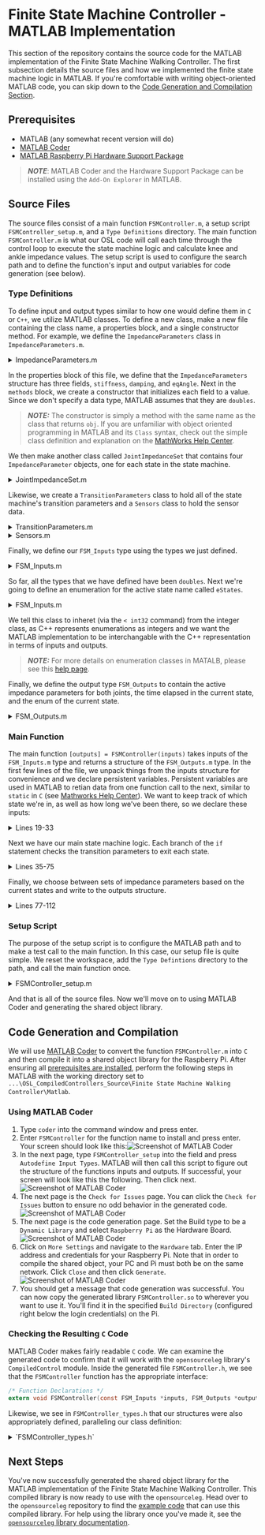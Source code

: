 # Finite State Machine Controller - MATLAB Implementation
This section of the repository contains the source code for the MATLAB implementation of the Finite State Machine Walking Controller. The first subsection details the source files and how we implemented the finite state machine logic in MATLAB. If you're comfortable with writing object-oriented MATLAB code, you can skip down to the [Code Generation and Compilation Section](#code-generation-and-compilation).

## Prerequisites
- MATLAB (any somewhat recent version will do)
- [MATLAB Coder](https://www.mathworks.com/products/matlab-coder.html)
- [MATLAB Raspberry Pi Hardware Support Package](https://www.mathworks.com/hardware-support/raspberry-pi-matlab.html)

> **_NOTE_**: MATLAB Coder and the Hardware Support Package can be installed using the `Add-On Explorer` in MATLAB.

## Source Files
The source files consist of a main function `FSMController.m`, a setup script `FSMController_setup.m`, and a `Type Definitions` directory. The main function `FSMController.m` is what our OSL code will call each time through the control loop to execute the state machine logic and calculate knee and ankle impedance values. The setup script is used to configure the search path and to define the function's input and output variables for code generation (see below). 

### Type Definitions
To define input and output types similar to how one would define them in `C` or `C++`, we utilize MATLAB classes. To define a new class, make a new file containing the class name, a properties block, and a single constructor method. For example, we define the `ImpedanceParameters` class in `ImpedanceParameters.m`.
<details>
<summary>
    ImpedanceParameters.m
    </summary>

```matlab
classdef ImpedanceParameters
    properties
        stiffness
        damping
        eqAngle
    end
    methods
        function obj = ImpedanceParameters()
            obj.stiffness = 0;
            obj.damping = 0;
            obj.eqAngle = 0; 
        end
    end           
end
```

</details>

In the properties block of this file, we define that the `ImpedanceParameters` structure has three fields, `stiffness`, `damping`, and `eqAngle`. Next in the `methods` block, we create a constructor that initializes each field to a value. Since we don't specify a data type, MATLAB assumes that they are `doubles`. 

> **_NOTE:_** The constructor is simply a method with the same name as the class that returns `obj`. If you are unfamiliar with object oriented programming in MATLAB and its `Class` syntax, check out the simple class definition and explanation on the [MathWorks Help Center](https://www.mathworks.com/help/matlab/matlab_oop/user-defined-classes.html). 

We then make another class called `JointImpedanceSet` that contains four `ImpedanceParameter` objects, one for each state in the state machine.
<details>
<summary>
    JointImpedanceSet.m
    </summary>

```matlab
classdef JointImpedanceSet
    properties
        earlyStance ImpedanceParameters
        lateStance ImpedanceParameters
        earlySwing ImpedanceParameters
        lateSwing ImpedanceParameters
    end
    methods
        function obj = JointImpedanceSet()
            obj.earlyStance = ImpedanceParameters();
            obj.lateStance = ImpedanceParameters();
            obj.earlySwing = ImpedanceParameters();
            obj.lateSwing = ImpedanceParameters();
        end
    end
end
```

</details>

Likewise, we create a `TransitionParameters` class to hold all of the state machine's transition parameters and a `Sensors` class to hold the sensor data. 
<details>
<summary>
    TransitionParameters.m
    </summary>

```matlab
classdef TransitionParameters
    properties
        minTimeInState = 0.0;
        loadLStance (1,1) double = 0;
        ankleThetaEStanceToLStance (1,1) double = 0;
        kneeThetaESwingToLSwing (1,1) double = 0;
        kneeDThetaESwingToLSwing (1,1) double = 0;
        loadESwing (1,1) double = 0;
        loadEStance (1,1) double = 0;
        kneeThetaLSwingToEStance (1,1) = 0;
    end
end
```

</details>


<details>
<summary>
    Sensors.m
    </summary>

```matlab
classdef Sensors
    properties
        kneeAngle
        ankleAngle
        kneeVelocity
        ankleVelocity
        Fz
    end
    methods 
        function obj = Sensors()
            obj.kneeAngle = 0.0;
            obj.ankleAngle = 0.0;
            obj.kneeVelocity = 0.0;
            obj.ankleVelocity = 0.0; 
            obj.Fz = 0.0; 
        end
    end
end
```

</details>

Finally, we define our `FSM_Inputs` type using the types we just defined. 

<details>
<summary>
    FSM_Inputs.m
    </summary>

```matlab
classdef FSM_Inputs
    properties
        parameters
        sensors
        time
    end
    methods
        function obj = FSM_Inputs()
            obj.parameters = FSMParameters();
            obj.sensors = Sensors();
            obj.time = 0.0;
        end
    end
end
```

</details>

So far, all the types that we have defined have been `doubles`. Next we're going to define an enumeration for the active state name called `eStates`. 

<details>
<summary>
    FSM_Inputs.m
    </summary>

```matlab
classdef eStates < int32
    enumeration
        eStance (1)
        lStance (2)
        eSwing (3)
        lSwing (4)
    end
end
```

</details>

We tell this class to inheret (via the `< int32` command) from the integer class, as C++ represents enumerations as integers and we want the MATLAB implementation to be interchangable with the C++ representation in terms of inputs and outputs.

> **_NOTE:_** For more details on enumeration classes in MATALB, please see this [help page](https://www.mathworks.com/help/matlab/matlab_oop/enumerations.html).

Finally, we define the output type `FSM_Outputs` to contain the active impedance parameters for both joints, the time elapsed in the current state, and the enum of the current state.

<details>
<summary>
    FSM_Outputs.m
    </summary>

```matlab
classdef FSM_Outputs
    properties
        currentState
        timeInCurrentState
        kneeImpedance
        ankleImpedance
    end
    methods
        function obj = FSM_Outputs
            obj.currentState = eStates.eStance;
            obj.timeInCurrentState = 0.0;
            obj.kneeImpedance = ImpedanceParameters(); 
            obj.ankleImpedance = ImpedanceParameters();
        end
    end
end
```

</details>

### Main Function
The main function `[outputs] = FSMController(inputs)` takes inputs of the `FSM_Inputs.m` type and returns a structure of the `FSM_Outputs.m` type. In the first few lines of the file, we unpack things from the inputs structure for convenience and we declare persistent variables. Persistent variables are used in MATLAB to retian data from one function call to the next, similar to `static` in `C` (see [Mathworks Help Center](https://www.mathworks.com/help/matlab/ref/persistent.html)). We want to keep track of which state we're in, as well as how long we've been there, so we declare these inputs:
<details>
<summary>
    Lines 19-33
    </summary>

```matlab
% Unpack things for convenience 
sensors = inputs.sensors;
params = inputs.parameters;

persistent currentState previousState currentTimeInState time_last
if isempty(currentState)
    currentState = eStates.eStance;
    previousState = currentState;
    currentTimeInState = 0;
    time_last = inputs.time;
end

% Calculate time between calls
dt = inputs.time - time_last;
time_last = inputs.time;
```

</details>

Next we have our main state machine logic. Each branch of the `if` statement checks the transition parameters to exit each state.
<details>
<summary>
    Lines 35-75
    </summary>

```matlab
% Finite State Machine
if currentState == eStates.eStance
    if(sensors.Fz < params.transitionParameters.loadLStance ...
            && sensors.ankleAngle > ...
            params.transitionParameters.ankleThetaEStanceToLStance ...
            && currentTimeInState > params.transitionParameters.minTimeInState)
        currentState = eStates.lStance;
    else
        currentState = eStates.eStance;
    end

elseif currentState == eStates.lStance
    if(sensors.Fz > params.transitionParameters.loadESwing && ...
            currentTimeInState > params.transitionParameters.minTimeInState)
        currentState = eStates.eSwing;
    else
        currentState = eStates.lStance;
    end

elseif currentState == eStates.eSwing
    if (sensors.kneeAngle > params.transitionParameters.kneeThetaESwingToLSwing ...
            && sensors.kneeVelocity < params.transitionParameters.kneeDThetaESwingToLSwing ...
            && currentTimeInState > params.transitionParameters.minTimeInState)

        currentState = eStates.lSwing;
    else
        currentState = eStates.eSwing;
    end

elseif currentState == eStates.lSwing
    if ((sensors.Fz < params.transitionParameters.loadEStance ...
            || sensors.kneeAngle < params.transitionParameters.kneeThetaLSwingToEStance) ...
            && currentTimeInState > params.transitionParameters.minTimeInState)
        currentState = eStates.eStance;
    else
        currentState = eStates.lSwing;
    end

else
    currentState = eStates.eStance;
end
```

</details>

Finally, we choose between sets of impedance parameters based on the current states and write to the outputs structure. 
<details>
<summary>
    Lines 77-112
    </summary>

```matlab
% Select impedance parameters based on the current state
switch currentState
    case eStates.eStance
        kneeImpedance = params.kneeImpedance.earlyStance;
        ankleImpedance = params.ankleImpedance.earlyStance;
    case eStates.lStance
        kneeImpedance = params.kneeImpedance.lateStance;
        ankleImpedance = params.ankleImpedance.lateStance;
    case eStates.eSwing
        kneeImpedance = params.kneeImpedance.earlySwing;
        ankleImpedance = params.ankleImpedance.earlySwing;
    case eStates.lSwing
        kneeImpedance = params.kneeImpedance.lateSwing;
        ankleImpedance = params.ankleImpedance.lateSwing;
    otherwise
        kneeImpedance = params.kneeImpedance.earlyStance;
        ankleImpedance = params.ankleImpedance.earlyStance;
end

% Track time in state
if currentState == previousState
    currentTimeInState = currentTimeInState + dt;
else
    currentTimeInState = 0;
end

% Update previous state
previousState = currentState; 

% Write to output structures

outputs = FSM_Outputs();
outputs.currentState = currentState;
outputs.timeInCurrentState = currentTimeInState;
outputs.kneeImpedance = kneeImpedance;
outputs.ankleImpedance = ankleImpedance;
```

</details>

### Setup Script
The purpose of the setup script is to configure the MATLAB path and to make a test call to the main function. In this case, our setup file is quite simple. We reset the workspace, add the `Type Defintions` directory to the path, and call the main function once. 
<details>
<summary>
FSMController_setup.m
</summary>

```matlab
clear all
close all

addpath("Type Definitions")
inputs = FSM_Inputs();

outputs = FSMController(inputs);
```

</details>

And that is all of the source files. Now we'll move on to using MATLAB Coder and generating the shared object library. 
## Code Generation and Compilation
We will use [MATLAB Coder](https://www.mathworks.com/products/matlab-coder.html) to convert the function `FSMController.m` into `C` and then compile it into a shared object library for the Raspberry Pi. After ensuring all [prerequisites are installed](#prerequisites), perform the following steps in MATLAB with the working directory set to ``...\OSL_CompiledControllers_Source\Finite State Machine Walking Controller\Matlab``. 

### Using MATLAB Coder
1. Type `coder` into the command window and press enter. 
2. Enter `FSMController` for the function name to install and press enter. Your screen should look like this:![Screenshot of MATLAB Coder](./assets/coder_step2.png)
3. In the next page, type `FSMController_setup` into the field and press `Autodefine Input Types`. MATLAB will then call this script to figure out the structure of the functions inputs and outputs. If successful, your screen will look like this the following. Then click next.
![Screenshot of MATLAB Coder](./assets/coder_step3.png)
4. The next page is the `Check for Issues` page. You can click the `Check for Issues` button to ensure no odd behavior in the generated code. 
![Screenshot of MATLAB Coder](./assets/coder_step4.png)
5. The next page is the code generation page. Set the Build type to be a `Dynamic Library` and select `Raspberry Pi` as the Hardware Board. 
![Screenshot of MATLAB Coder](./assets/coder_step5.png)
6. Click on `More Settings` and navigate to the `Hardware` tab. Enter the IP address and credentials for your Raspberry Pi. Note that in order to compile the shared object, your PC and Pi must both be on the same network. Click `Close` and then click `Generate`.
![Screenshot of MATLAB Coder](./assets/coder_step6.png)
7. You should get a message that code generation was successful. You can now copy the generated library `FSMController.so` to wherever you want to use it. You'll find it in the specified `Build Directory` (configured right below the login credentials) on the Pi. 

### Checking the Resulting `C` Code
MATLAB Coder makes fairly readable `C` code. We can examine the generated code to confirm that it will work with the `opensourceleg` library's `CompiledControl` module. Inside the generated file `FSMController.h`, we see that the `FSMController` function has the appropriate interface:
```c
/* Function Declarations */
extern void FSMController(const FSM_Inputs *inputs, FSM_Outputs *outputs);
```
Likewise, we see in `FSMController_types.h` that our structures were also appropriately defined, paralleling our class definition: 
<details>
<summary>
`FSMController_types.h`
</summary>

```c
/*
 * Academic License - for use in teaching, academic research, and meeting
 * course requirements at degree granting institutions only.  Not for
 * government, commercial, or other organizational use.
 * File: FSMController_types.h
 *
 * MATLAB Coder version            : 5.6
 * C/C++ source code generated on  : 25-Oct-2023 16:52:20
 */

#ifndef FSMCONTROLLER_TYPES_H
#define FSMCONTROLLER_TYPES_H

/* Include Files */
#include "rtwtypes.h"

/* Type Definitions */
#ifndef enum_eStates
#define enum_eStates
enum eStates
{
  eStance = 1, /* Default value */
  lStance,
  eSwing,
  lSwing
};
#endif /* enum_eStates */
#ifndef typedef_eStates
#define typedef_eStates
typedef enum eStates eStates;
#endif /* typedef_eStates */

#ifndef typedef_ImpedanceParameters
#define typedef_ImpedanceParameters
typedef struct {
  double stiffness;
  double damping;
  double eqAngle;
} ImpedanceParameters;
#endif /* typedef_ImpedanceParameters */

#ifndef typedef_JointImpedanceSet
#define typedef_JointImpedanceSet
typedef struct {
  ImpedanceParameters earlyStance;
  ImpedanceParameters lateStance;
  ImpedanceParameters earlySwing;
  ImpedanceParameters lateSwing;
} JointImpedanceSet;
#endif /* typedef_JointImpedanceSet */

#ifndef typedef_TransitionParameters
#define typedef_TransitionParameters
typedef struct {
  double minTimeInState;
  double loadLStance;
  double ankleThetaEStanceToLStance;
  double kneeThetaESwingToLSwing;
  double kneeDThetaESwingToLSwing;
  double loadESwing;
  double loadEStance;
  double kneeThetaLSwingToEStance;
} TransitionParameters;
#endif /* typedef_TransitionParameters */

#ifndef typedef_FSMParameters
#define typedef_FSMParameters
typedef struct {
  double bodyWeight;
  JointImpedanceSet kneeImpedance;
  JointImpedanceSet ankleImpedance;
  TransitionParameters transitionParameters;
} FSMParameters;
#endif /* typedef_FSMParameters */

#ifndef typedef_Sensors
#define typedef_Sensors
typedef struct {
  double kneeAngle;
  double ankleAngle;
  double kneeVelocity;
  double ankleVelocity;
  double Fz;
} Sensors;
#endif /* typedef_Sensors */

#ifndef typedef_FSM_Inputs
#define typedef_FSM_Inputs
typedef struct {
  FSMParameters parameters;
  Sensors sensors;
  double time;
} FSM_Inputs;
#endif /* typedef_FSM_Inputs */

#ifndef typedef_FSM_Outputs
#define typedef_FSM_Outputs
typedef struct {
  eStates currentState;
  double timeInCurrentState;
  ImpedanceParameters kneeImpedance;
  ImpedanceParameters ankleImpedance;
} FSM_Outputs;
#endif /* typedef_FSM_Outputs */

#endif
/*
 * File trailer for FSMController_types.h
 *
 * [EOF]
 */
```

</details>

## Next Steps
You've now successfully generated the shared object library for the MATLAB implementation of the Finite State Machine Walking Controller. This compiled library is now ready to use with the `opensourceleg`. 
Head over to the `opensourceleg` repository to find the [example code](https://github.com/neurobionics/opensourceleg/blob/main/examples/fsm_walking_compiled_controller.py) that can use this compiled library.
For help using the library once you've made it, see the [`opensourceleg` library documentation](https://opensourceleg.readthedocs.io/en/latest/examples/compiled_control.html).
